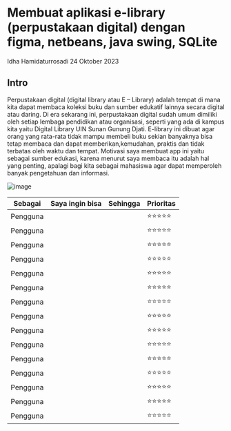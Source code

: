 # Membuat aplikasi e-library (perpustakaan digital) dengan figma, netbeans, java swing, SQLite
Idha Hamidaturrosadi 24 Oktober 2023

## Intro
Perpustakaan digital (digital library atau E – Library) adalah tempat di mana kita dapat membaca koleksi buku dan sumber edukatif lainnya secara digital atau daring. Di era sekarang ini, perpustakaan digital sudah umum dimiliki oleh setiap lembaga pendidikan atau organisasi, seperti yang ada di kampus kita yaitu Digital Library UIN Sunan Gunung Djati. E-library ini dibuat agar orang yang rata-rata tidak mampu membeli buku sekian banyaknya  bisa tetap membaca dan dapat memberikan,kemudahan, praktis dan tidak terbatas oleh waktu dan tempat. Motivasi saya membuat app ini yaitu sebagai sumber edukasi, karena menurut saya membaca itu adalah hal yang penting, apalagi bagi kita sebagai mahasiswa agar dapat memperoleh banyak pengetahuan dan informasi.

![image](https://github.com/idhahamidaturrosadi19/App-ex/assets/144808574/d2e8dc70-0be3-4f4e-ad7e-1ea6bca651e9)


| Sebagai |  Saya ingin bisa | Sehingga | Prioritas |
|---------|-----------|-------|---------|
|Pengguna |  |  | ⭐⭐⭐⭐⭐ |
|Pengguna |  |  | ⭐⭐⭐⭐⭐ |
|Pengguna |  |  | ⭐⭐⭐⭐⭐ |
|Pengguna |  |  | ⭐⭐⭐⭐⭐ |
|Pengguna |  |  | ⭐⭐⭐⭐⭐ |
|Pengguna |  |  | ⭐⭐⭐⭐⭐ |
|Pengguna |  |  | ⭐⭐⭐⭐⭐ |
|Pengguna |  |  | ⭐⭐⭐⭐⭐ |
|Pengguna |  |  | ⭐⭐⭐⭐⭐ |
|Pengguna |  |  | ⭐⭐⭐⭐⭐ |
|Pengguna |  |  | ⭐⭐⭐⭐⭐ |
|Pengguna |  |  | ⭐⭐⭐⭐⭐ |
|Pengguna |  |  | ⭐⭐⭐⭐⭐ |
|Pengguna |  |  | ⭐⭐⭐⭐⭐ |
|Pengguna |  |  | ⭐⭐⭐⭐⭐ |



			
			
			
			
			
			
			
			
			
			
			
			


			
			
			
			
			
			
			
			
			
			
			
			
			
			
